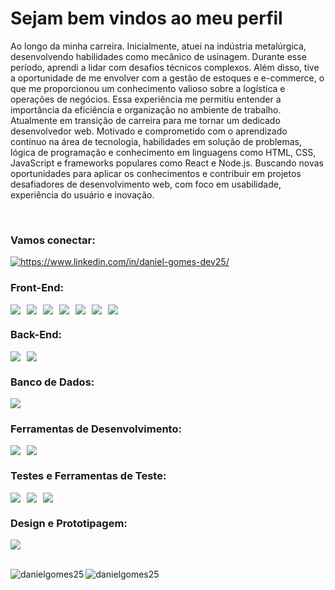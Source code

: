 # Sejam bem vindos ao meu perfil 

Ao longo da minha carreira. Inicialmente, atuei na indústria metalúrgica, desenvolvendo habilidades como mecânico de usinagem. Durante esse período, aprendi a lidar com desafios técnicos complexos. Além disso, tive a oportunidade de me envolver com a gestão de estoques e e-commerce, o que me proporcionou um conhecimento valioso sobre a logística e operações de negócios. Essa experiência me permitiu entender a importância da eficiência e organização no ambiente de trabalho. Atualmente em transição de carreira para me tornar um dedicado desenvolvedor web. Motivado e comprometido com o aprendizado contínuo na área de tecnologia, habilidades em solução de problemas, lógica de programação e conhecimento em linguagens como HTML, CSS, JavaScript e frameworks populares como React e Node.js. Buscando novas oportunidades para aplicar os conhecimentos e contribuir em projetos desafiadores de desenvolvimento web, com foco em usabilidade, experiência do usuário e inovação.
<br>


<br>

<!-- TECNOLOGIAS -->

<h3 align="left">Vamos conectar:</h3>
<p align="left">
<a href="https://www.linkedin.com/in/daniel-gomes-dev25/" target="blank"><img align="center" src="https://img.shields.io/badge/linkedin-%230077B5.svg?style=for-the-badge&logo=linkedin&logoColor=white" alt="https://www.linkedin.com/in/daniel-gomes-dev25/"/></a>
</p>


<h3 align="left">Front-End:</h3>
<div style="display: flex; flex-wrap: wrap;">
    <img src="https://img.shields.io/badge/typescript-%23007ACC.svg?style=for-the-badge&logo=typescript&logoColor=white" style="margin-right: 10px;">
    <img src="https://img.shields.io/badge/redux-%23593d88.svg?style=for-the-badge&logo=redux&logoColor=white" style="margin-right: 10px;">
    <img src="https://img.shields.io/badge/react-%2320232a.svg?style=for-the-badge&logo=react&logoColor=%2361DAFB" style="margin-right: 10px;">
    <img src="https://img.shields.io/badge/javascript-%23323330.svg?style=for-the-badge&logo=javascript&logoColor=%23F7DF1E" style="margin-right: 10px;">
    <img src="https://img.shields.io/badge/html5-%23E34F26.svg?style=for-the-badge&logo=html5&logoColor=white" style="margin-right: 10px;">
    <img src="https://img.shields.io/badge/css3-%231572B6.svg?style=for-the-badge&logo=css3&logoColor=white" style="margin-right: 10px;">
    <img src="https://img.shields.io/badge/bootstrap-%238511FA.svg?style=for-the-badge&logo=bootstrap&logoColor=white" style="margin-right: 10px;">
</div>

<h3 align="left">Back-End:</h3>
<div style="display: flex; flex-wrap: wrap;">
    <img src="https://img.shields.io/badge/node.js-6DA55F?style=for-the-badge&logo=node.js&logoColor=white" style="margin-right: 10px;">
    <img src="https://img.shields.io/badge/express.js-%23404d59.svg?style=for-the-badge&logo=express&logoColor=%2361DAFB" style="margin-right: 10px;">
</div>

<h3 align="left">Banco de Dados:</h3>
<div style="display: flex; flex-wrap: wrap;">
    <img src="https://img.shields.io/badge/mysql-%2300f.svg?style=for-the-badge&logo=mysql&logoColor=white" style="margin-right: 10px;">
</div>

<h3 align="left">Ferramentas de Desenvolvimento:</h3>
<div style="display: flex; flex-wrap: wrap;">
    <img src="https://img.shields.io/badge/docker-%230db7ed.svg?style=for-the-badge&logo=docker&logoColor=white" style="margin-right: 10px;">
    <img src="https://img.shields.io/badge/git-%23F05033.svg?style=for-the-badge&logo=git&logoColor=white" style="margin-right: 10px;">
</div>

<h3 align="left">Testes e Ferramentas de Teste:</h3>
<div style="display: flex; flex-wrap: wrap;">
    <img src="https://img.shields.io/badge/-cypress-%23E5E5E5?style=for-the-badge&logo=cypress&logoColor=058a5e" style="margin-right: 10px;">
    <img src="https://img.shields.io/badge/-jest-%23C21325?style=for-the-badge&logo=jest&logoColor=white" style="margin-right: 10px;">
    <img src="https://img.shields.io/badge/-mocha-%238D6748?style=for-the-badge&logo=mocha&logoColor=white" style="margin-right: 10px;">
</div>

<h3 align="left">Design e Prototipagem:</h3>
<div style="display: flex; flex-wrap: wrap;">
    <img src="https://img.shields.io/badge/figma-%23F24E1E.svg?style=for-the-badge&logo=figma&logoColor=white" style="margin-right: 10px;">
</div>

<br>



 <p><img align="left" src="https://github-readme-stats.vercel.app/api/top-langs?username=danielgomes25&show_icons=true&locale=en&layout=compact" alt="danielgomes25" /></p>

<p><img align="center" src="https://github-readme-stats.vercel.app/api?username=danielgomes25&show_icons=true&locale=en" alt="danielgomes25" /></p>



